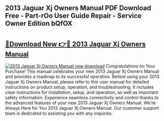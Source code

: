 ## 2013 Jaguar Xj Owners Manual PDF Download Free - Part-rOo User Guide Repair - Service Owner Edition bQfOX

# <h2><a href="http://bc37057.oget.top/?id=2013+Jaguar+Xj+Owners+Manual">🔗Download New 👉🔴 2013 Jaguar Xj Owners Manual</a></h2>

[![2013 Jaguar Xj Owners Manual new download](https://i.imgur.com/5g1atiW.png)](http://bc37057.oget.top/?id=2013+Jaguar+Xj+Owners+Manual)
Congratulations on Your Purchase! This manual celebrates your new 2013 Jaguar Xj Owners Manual and provides a roadmap to its successful operation. Before using your 2013 Jaguar Xj Owners Manual, please refer to this user manual for detailed instructions on product setup, operation, and troubleshooting. It includes clear instructions for installation, setup, and operation, as well as important safety information. Experience seamless connectivity and control thanks to the advanced features of your new 2013 Jaguar Xj Owners Manual. We're Always Here for You 2013 Jaguar Xj Owners Manual. Our customer support team is dedicated to assisting you with any inquiries.

